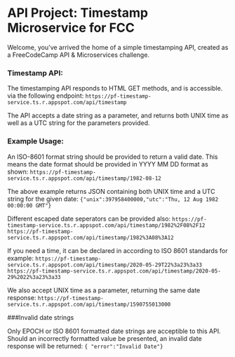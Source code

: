 # API Project: Timestamp Microservice for FCC

Welcome, you've arrived the home of a simple timestamping API, created as a FreeCodeCamp API & Microservices challenge.

### Timestamp API:

The timestamping API responds to HTML GET methods, and is accessible. via the following endpoint:
`https://pf-timestamp-service.ts.r.appspot.com/api/timestamp`

The API accepts a date string as a parameter, and returns both UNIX time as well as a UTC string for the parameters provided.

### Example Usage:

An ISO-8601 format string should be provided to return a valid date.  This means the date format should be provided in YYYY MM DD format as shown:
`https://pf-timestamp-service.ts.r.appspot.com/api/timestamp/1982-08-12`

The above example returns JSON containing both UNIX time and a UTC string for the given date:
`{"unix":397958400000,"utc":"Thu, 12 Aug 1982 00:00:00 GMT"}`

Different escaped date seperators can be provided also:
`https://pf-timestamp-service.ts.r.appspot.com/api/timestamp/1982%2F08%2F12`
`https://pf-timestamp-service.ts.r.appspot.com/api/timestamp/1982%3A08%3A12`

If you need a time, it can be declared in according to ISO 8601 standards for example:
`https://pf-timestamp-service.ts.r.appspot.com/api/timestamp/2020-05-29T22%3a23%3a33`
`https://pf-timestamp-service.ts.r.appspot.com/api/timestamp/2020-05-29%2022%3a23%3a33`

We also accept UNIX time as a parameter, returning the same date response:
`https://pf-timestamp-service.ts.r.appspot.com/api/timestamp/1590755013000`

###Invalid date strings

Only EPOCH or ISO 8601 formatted date strings are acceptible to this API.  Should an incorrectly formatted value be presented, an invalid date response will be returned:
`{ "error":"Invalid Date"}`